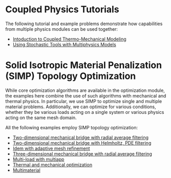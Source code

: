 # Coupled Physics Tutorials

The following tutorial and example problems demonstrate how capabilities from multiple
physics modules can be used together:

- [Intoduction to Coupled Thermo-Mechanical Modeling](combined/tutorials/introduction/index.md)
- [Using Stochastic Tools with Multiphysics Models](combined/examples/stm_thermomechanics.md)

# Solid Isotropic Material Penalization (SIMP) Topology Optimization

While core optimization algorithms are available in the optimization module, the examples here
combine the use of such algorithms with mechanical and thermal physics. In particular, we
use SIMP to optimize single and multiple material problems. Additionally, we can optimize for
various conditions, whether they be various loads acting on a single system or various physics
acting on the same mesh domain.

All the following examples employ SIMP topology optimization:

- [Two-dimensional mechanical bridge with radial average filtering](combined/examples/optimization/2d_mbb.md)
- [Two-dimensional mechanical bridge with Helmholtz, PDE filtering](combined/examples/optimization/2d_mbb_pde.md)
- [Idem with adaptive mesh refinement](combined/examples/optimization/2d_mbb_pde_amr.md)
- [Three-dimensional mechanical bridge with radial average filtering](combined/examples/optimization/3d_mbb.md)
- [Multi-load with multiapp](combined/examples/optimization/multiload.md)
- [Thermal and mechanical optimization](combined/examples/optimization/thermomechanical.md)
- [Multimaterial](combined/examples/optimization/multimaterial.md)
